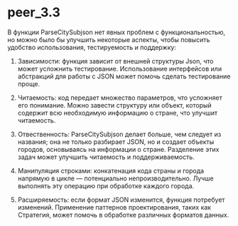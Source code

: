 # peer_3.3

В функции ParseCitySubjson нет явных проблем с функциональностью, но можно было бы улучшить некоторые аспекты, чтобы повысить удобство использования, тестируемость и поддержку:

1. Зависимости: функция зависит от внешней структуры Json, что может усложнить тестирование. Использование интерфейсов или абстракций для работы с JSON может помочь сделать тестирование проще.

2. Читаемость: код передает множество параметров, что усложняет его понимание. Можно завести структуру или объект, который содержит всю необходимую информацию о стране, что улучшит читаемость.

3. Отвественность: ParseCitySubjson делает больше, чем следует из названия; она не только разбирает JSON, но и создает объекты городов, основываясь на информации о стране. Разделение этих задач может улучшить читаемость и поддерживаемость.

4. Манипуляция строками: конкатенация кода страны и города напрямую в цикле — потенциально непроизводительно. Лучше выполнять эту операцию при обработке каждого города.

5. Расширяемость: если формат JSON изменится, функция потребует изменений. Применение паттернов проектирования, таких как Стратегия, может помочь в обработке различных форматов данных.
